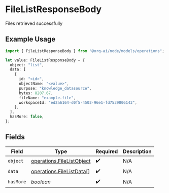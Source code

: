 # FileListResponseBody

Files retrieved successfully

## Example Usage

```typescript
import { FileListResponseBody } from "@orq-ai/node/models/operations";

let value: FileListResponseBody = {
  object: "list",
  data: [
    {
      id: "<id>",
      objectName: "<value>",
      purpose: "knowledge_datasource",
      bytes: 8207.67,
      fileName: "example.file",
      workspaceId: "ed2a6164-d0f5-4502-96e1-fd7539006143",
    },
  ],
  hasMore: false,
};
```

## Fields

| Field                                                                  | Type                                                                   | Required                                                               | Description                                                            |
| ---------------------------------------------------------------------- | ---------------------------------------------------------------------- | ---------------------------------------------------------------------- | ---------------------------------------------------------------------- |
| `object`                                                               | [operations.FileListObject](../../models/operations/filelistobject.md) | :heavy_check_mark:                                                     | N/A                                                                    |
| `data`                                                                 | [operations.FileListData](../../models/operations/filelistdata.md)[]   | :heavy_check_mark:                                                     | N/A                                                                    |
| `hasMore`                                                              | *boolean*                                                              | :heavy_check_mark:                                                     | N/A                                                                    |
